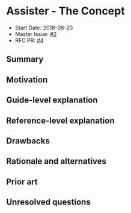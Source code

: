 # Assister - The Concept

- Start Date: 2018-08-20
- Master Issue: [#2](https://github.com/assister-ai/assister/issues/2)
- RFC PR: [#4](https://github.com/assister-ai/assister/pull/4)

## Summary
[summary]: #summary

## Motivation
[motivation]: #motivation

## Guide-level explanation
[guide-level-explanation]: #guide-level-explanation

## Reference-level explanation
[reference-level-explanation]: #reference-level-explanation

## Drawbacks
[drawbacks]: #drawbacks

## Rationale and alternatives
[rationale-and-alternatives]: #rationale-and-alternatives

## Prior art
[prior-art]: #prior-art

## Unresolved questions
[unresolved-questions]: #unresolved-questions
